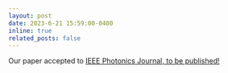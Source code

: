 ```yaml
---
layout: post
date: 2023-6-21 15:59:00-0400
inline: true
related_posts: false
---
```


Our paper accepted to <a href="https://ieeexplore.ieee.org/abstract/document/10163790">IEEE Photonics Journal, to be published!</a>
